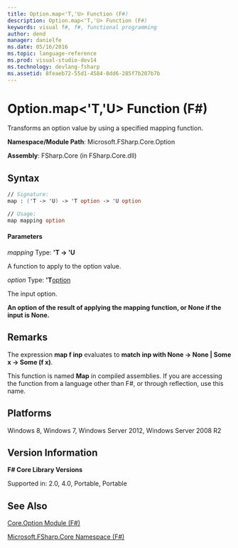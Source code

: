 ```yaml
---
title: Option.map<'T,'U> Function (F#)
description: Option.map<'T,'U> Function (F#)
keywords: visual f#, f#, functional programming
author: dend
manager: danielfe
ms.date: 05/16/2016
ms.topic: language-reference
ms.prod: visual-studio-dev14
ms.technology: devlang-fsharp
ms.assetid: 8feaeb72-55d1-4584-8dd6-285f7b207b7b 
---
```


# Option.map<'T,'U> Function (F#)

Transforms an option value by using a specified mapping function.

**Namespace/Module Path**: Microsoft.FSharp.Core.Option

**Assembly**: FSharp.Core (in FSharp.Core.dll)


## Syntax

```fsharp
// Signature:
map : ('T -> 'U) -> 'T option -> 'U option

// Usage:
map mapping option
```

#### Parameters
*mapping*
Type: **'T -&gt; 'U**


A function to apply to the option value.


*option*
Type: **'T**[option](https://msdn.microsoft.com/library/b08add48-34bf-4410-80a1-ef6a8daddc58)


The input option.



**An option of the result of applying the mapping function, or None if the input is None.**
## Remarks
The expression **map f inp** evaluates to **match inp with None -&gt; None | Some x -&gt; Some (f x)**.

This function is named **Map** in compiled assemblies. If you are accessing the function from a language other than F#, or through reflection, use this name.


## Platforms
Windows 8, Windows 7, Windows Server 2012, Windows Server 2008 R2


## Version Information
**F# Core Library Versions**

Supported in: 2.0, 4.0, Portable, Portable




## See Also
[Core.Option Module &#40;F&#35;&#41;](Core.Option-Module-%5BFSharp%5D.md)

[Microsoft.FSharp.Core Namespace &#40;F&#35;&#41;](Microsoft.FSharp.Core-Namespace-%5BFSharp%5D.md)

